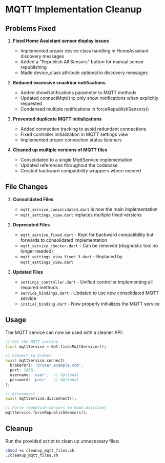 # MQTT Implementation Cleanup

## Problems Fixed
1. **Fixed Home Assistant sensor display issues**
   - Implemented proper device class handling in HomeAssistant discovery messages
   - Added a "Republish All Sensors" button for manual sensor republishing
   - Made device_class attribute optional in discovery messages

2. **Reduced excessive snackbar notifications**  
   - Added showNotifications parameter to MQTT methods
   - Updated connectMqtt() to only show notifications when explicitly requested
   - Condensed multiple notifications in forceRepublishSensors()

3. **Prevented duplicate MQTT initializations**
   - Added connection tracking to avoid redundant connections
   - Fixed controller initialization in MQTT settings view
   - Implemented proper connection status listeners

4. **Cleaned up multiple versions of MQTT files**
   - Consolidated to a single MqttService implementation
   - Updated references throughout the codebase
   - Created backward compatibility wrappers where needed

## File Changes
1. **Consolidated Files**
   - `mqtt_service_consolidated.dart` is now the main implementation
   - `mqtt_settings_view.dart` replaces multiple fixed versions

2. **Deprecated Files**
   - `mqtt_service_fixed.dart` - Kept for backward compatibility but forwards to consolidated implementation
   - `mqtt_service_checker.dart` - Can be removed (diagnostic tool no longer needed)
   - `mqtt_settings_view_fixed_3.dart` - Replaced by `mqtt_settings_view.dart`

3. **Updated Files**
   - `settings_controller.dart` - Unified controller implementing all required methods
   - `service_bindings.dart` - Updated to use new consolidated MQTT service
   - `initial_binding.dart` - Now properly initializes the MQTT service

## Usage
The MQTT service can now be used with a cleaner API:

```dart
// Get the MQTT service
final mqttService = Get.find<MqttService>();

// Connect to broker
await mqttService.connect(
  brokerUrl: 'broker.example.com',
  port: 1883,
  username: 'user',  // Optional
  password: 'pass'   // Optional
);

// Disconnect
await mqttService.disconnect();

// Force republish sensors to Home Assistant
mqttService.forceRepublishSensors();
```

## Cleanup
Run the provided script to clean up unnecessary files:

```bash
chmod +x cleanup_mqtt_files.sh
./cleanup_mqtt_files.sh
```
